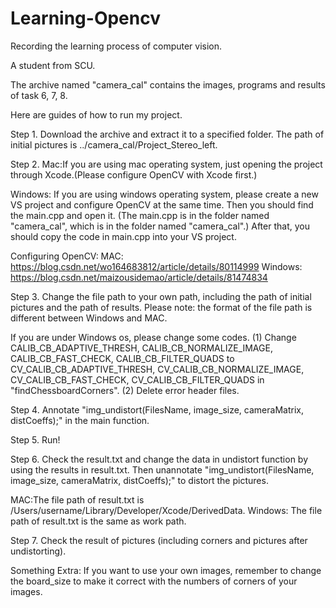 # Learning-Opencv
Recording the learning process of computer vision.

A student from SCU.

The archive named "camera_cal" contains the images, programs and results of task 6, 7, 8.

Here are guides of how to run my project.

Step 1.
Download the archive and extract it to a specified folder. The path of initial pictures is ../camera_cal/Project_Stereo_left.

Step 2. 
Mac:If you are using mac operating system, just opening the project through Xcode.(Please configure OpenCV with Xcode first.)

Windows: If you are using windows operating system, please create a new VS project and configure OpenCV at the same time. Then you should find the main.cpp and open it. (The main.cpp is in the folder named "camera_cal", which is in the folder named "camera_cal".) After that, you should copy the code in main.cpp into your VS project.

Configuring OpenCV:
MAC:
https://blog.csdn.net/wo164683812/article/details/80114999
Windows:
https://blog.csdn.net/maizousidemao/article/details/81474834

Step 3.
Change the file path to your own path, including the path of initial pictures and the path of results. Please note: the format of the file path is different between Windows and MAC.

If you are under Windows os, please change some codes.
(1) Change CALIB_CB_ADAPTIVE_THRESH, CALIB_CB_NORMALIZE_IMAGE, CALIB_CB_FAST_CHECK, CALIB_CB_FILTER_QUADS to CV_CALIB_CB_ADAPTIVE_THRESH, CV_CALIB_CB_NORMALIZE_IMAGE, CV_CALIB_CB_FAST_CHECK, CV_CALIB_CB_FILTER_QUADS in "findChessboardCorners".
(2) Delete error header files.

Step 4.
Annotate "img_undistort(FilesName, image_size, cameraMatrix, distCoeffs);" in the main function.

Step 5.
Run!

Step 6. 
Check the result.txt and change the data in undistort function by using the results in result.txt. Then unannotate "img_undistort(FilesName, image_size, cameraMatrix, distCoeffs);" to distort the pictures.

MAC:The file path of result.txt is /Users/username/Library/Developer/Xcode/DerivedData.
Windows: The file path of result.txt is the same as work path.

Step 7.
Check the result of pictures (including corners and pictures after undistorting).

Something Extra:
If you want to use your own images, remember to change the board_size to make it correct with the numbers of corners of your images.



